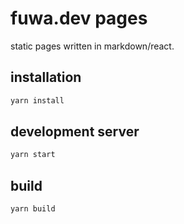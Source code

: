 # fuwa.dev pages

static pages written in markdown/react.

## installation
```sh
yarn install
```

## development server
```sh
yarn start
```

## build
```sh
yarn build
```
